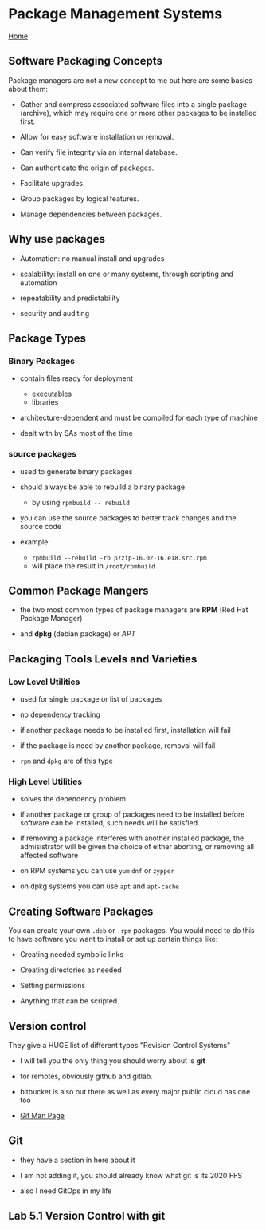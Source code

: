 # Package Management Systems

[Home](/README.md)

## Software Packaging Concepts

Package managers are not a new concept to me but here are some basics about them:

* Gather and compress associated software files into a single package (archive), which may require one or more other packages to be installed first.

* Allow for easy software installation or removal.​

* Can verify file integrity via an internal database.​

* Can authenticate the origin of packages.​

* Facilitate upgrades.​

* Group packages by logical features.​

* Manage dependencies between packages.

## Why use packages

* Automation: no manual install and upgrades

* scalability: install on one or many systems, through scripting and automation

* repeatability and predictability

* security and auditing

## Package Types

### Binary Packages

* contain files ready for deployment
  * executables
  * libraries

* architecture-dependent and must be compiled for each type of machine

* dealt with by SAs most of the time

### source packages

* used to generate binary packages

* should always be able to rebuild a binary package 
  * by using `rpmbuild -- rebuild`

* you can use the source packages to better track changes and the source code

* example:
  * `rpmbuild --rebuild -rb p7zip-16.02-16.e18.src.rpm`
  * will place the result in `/root/rpmbuild`

## Common Package Mangers

* the two most common types of package managers are **RPM** (Red Hat Package Manager) 

* and **dpkg** (debian package) or *APT*

## Packaging Tools Levels and Varieties

### Low Level Utilities

* used for single package or list of packages 

* no dependency tracking

* if another package needs to be installed first, installation will fail

* if the package is need by another package, removal will fail

* `rpm` and `dpkg` are of this type

### High Level Utilities

* solves the dependency problem

* if another package or group of packages need to be installed before software can be installed, such needs will be satisfied

* if removing a package interferes with another installed package, the admisistrator will be given the choice of either aborting, or removing all affected software

* on RPM systems you can use `yum` `dnf` or `zypper`

* on dpkg systems you can use `apt` and `apt-cache`

## Creating Software Packages

You can create your own `.deb` or `.rpm` packages.  You would need to do this to have software you want to install or set up certain things like:

* Creating needed symbolic links

* Creating directories as needed

* Setting permissions

* Anything that can be scripted.

## Version control

They give a HUGE list of different types "Revision Control Systems"

* I will tell you the only thing you should worry about is **git**

* for remotes, obviously github and gitlab.

* bitbucket is also out there as well as every major public cloud has one too

* [Git Man Page](https://mirrors.edge.kernel.org/pub/software/scm/git/docs/)

## Git

* they have a section in here about it

* I am not adding it, you should already know what git is its 2020 FFS

* also I need GitOps in my life

## Lab 5.1 Version Control with git